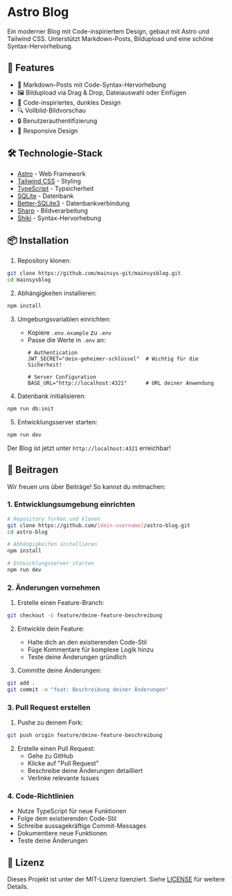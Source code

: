 # Astro Blog

Ein moderner Blog mit Code-inspiriertem Design, gebaut mit Astro und Tailwind CSS. Unterstützt Markdown-Posts, Bildupload und eine schöne Syntax-Hervorhebung.

## 🚀 Features

- 📝 Markdown-Posts mit Code-Syntax-Hervorhebung
- 🖼️ Bildupload via Drag & Drop, Dateiauswahl oder Einfügen
- 🎨 Code-inspiriertes, dunkles Design
- 🔍 Vollbild-Bildvorschau
- 🔒 Benutzerauthentifizierung
- 📱 Responsive Design

## 🛠️ Technologie-Stack

- [Astro](https://astro.build) - Web Framework
- [Tailwind CSS](https://tailwindcss.com) - Styling
- [TypeScript](https://www.typescriptlang.org) - Typsicherheit
- [SQLite](https://www.sqlite.org) - Datenbank
- [Better-SQLite3](https://github.com/WiseLibs/better-sqlite3) - Datenbankverbindung
- [Sharp](https://sharp.pixelplumbing.com) - Bildverarbeitung
- [Shiki](https://shiki.matsu.io) - Syntax-Hervorhebung

## 📦 Installation

1. Repository klonen:
```bash
git clone https://github.com/mainsys-git/mainsysblog.git
cd mainsysblog
```

2. Abhängigkeiten installieren:
```bash
npm install
```

3. Umgebungsvariablen einrichten:
   - Kopiere `.env.example` zu `.env`
   - Passe die Werte in `.env` an:
     ```env
     # Authentication
     JWT_SECRET="dein-geheimer-schlüssel"  # Wichtig für die Sicherheit!
     
     # Server Configuration
     BASE_URL="http://localhost:4321"      # URL deiner Anwendung
     ```

4. Datenbank initialisieren:
```bash
npm run db:init
```

5. Entwicklungsserver starten:
```bash
npm run dev
```

Der Blog ist jetzt unter `http://localhost:4321` erreichbar!

## 🤝 Beitragen

Wir freuen uns über Beiträge! So kannst du mitmachen:

### 1. Entwicklungsumgebung einrichten

```bash
# Repository forken und klonen
git clone https://github.com/[dein-username]/astro-blog.git
cd astro-blog

# Abhängigkeiten installieren
npm install

# Entwicklungsserver starten
npm run dev
```

### 2. Änderungen vornehmen

1. Erstelle einen Feature-Branch:
```bash
git checkout -b feature/deine-feature-beschreibung
```

2. Entwickle dein Feature:
   - Halte dich an den existierenden Code-Stil
   - Füge Kommentare für komplexe Logik hinzu
   - Teste deine Änderungen gründlich

3. Committe deine Änderungen:
```bash
git add .
git commit -m "feat: Beschreibung deiner Änderungen"
```

### 3. Pull Request erstellen

1. Pushe zu deinem Fork:
```bash
git push origin feature/deine-feature-beschreibung
```

2. Erstelle einen Pull Request:
   - Gehe zu GitHub
   - Klicke auf "Pull Request"
   - Beschreibe deine Änderungen detailliert
   - Verlinke relevante Issues

### 4. Code-Richtlinien

- Nutze TypeScript für neue Funktionen
- Folge dem existierenden Code-Stil
- Schreibe aussagekräftige Commit-Messages
- Dokumentiere neue Funktionen
- Teste deine Änderungen

## 📝 Lizenz

Dieses Projekt ist unter der MIT-Lizenz lizenziert. Siehe [LICENSE](LICENSE) für weitere Details.
